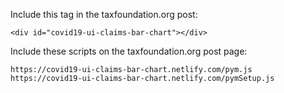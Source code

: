 Include this tag in the taxfoundation.org post:

`<div id="covid19-ui-claims-bar-chart"></div>`

Include these scripts on the taxfoundation.org post page:

    https://covid19-ui-claims-bar-chart.netlify.com/pym.js
    https://covid19-ui-claims-bar-chart.netlify.com/pymSetup.js
